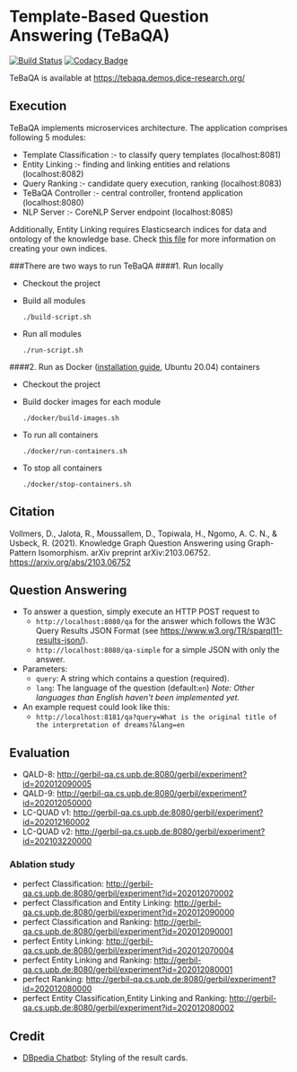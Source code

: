 # Template-Based Question Answering (TeBaQA)
[![Build Status](https://travis-ci.org/dice-group/TeBaQA.svg?branch=master)](https://travis-ci.org/dice-group/TeBaQA)
[![Codacy Badge](https://api.codacy.com/project/badge/Grade/d0441bf0c82e47d6a3f2b23f11b223e6)](https://www.codacy.com/app/pnancke/TeBaQA?utm_source=github.com&amp;utm_medium=referral&amp;utm_content=pnancke/TeBaQA&amp;utm_campaign=Badge_Grade)

TeBaQA is available at https://tebaqa.demos.dice-research.org/
## Execution

TeBaQA implements microservices architecture. The application comprises following 5 modules:

- Template Classification :- to classify query templates (localhost:8081)
- Entity Linking :- finding and linking entities and relations (localhost:8082)
- Query Ranking :- candidate query execution, ranking (localhost:8083)
- TeBaQA Controller :- central controller, frontend application (localhost:8080)
- NLP Server :- CoreNLP Server endpoint (localhost:8085)

Additionally, Entity Linking requires Elasticsearch indices for data and ontology of the knowledge base.
Check [this file](https://github.com/dice-group/TeBaQA/blob/development-modular/tebaqa-commons/src/main/resources/indexing.properties) for more information on creating your own indices.


###There are two ways to run TeBaQA
####1. Run locally
- Checkout the project
- Build all modules
  
  `./build-script.sh`
- Run all modules
  
  `./run-script.sh`

####2. Run as Docker ([installation guide](https://www.digitalocean.com/community/tutorials/how-to-install-and-use-docker-on-ubuntu-20-04), Ubuntu 20.04) containers
- Checkout the project
- Build docker images for each module
  
  `./docker/build-images.sh`
- To run all containers

  `./docker/run-containers.sh`
- To stop all containers
  
  `./docker/stop-containers.sh`


## Citation

Vollmers, D., Jalota, R., Moussallem, D., Topiwala, H., Ngomo, A. C. N., & Usbeck, R. (2021). Knowledge Graph Question Answering using Graph-Pattern Isomorphism. arXiv preprint arXiv:2103.06752. https://arxiv.org/abs/2103.06752

## Question Answering
- To answer a question, simply execute an HTTP POST request to
  - ```http://localhost:8080/qa``` for the answer which follows the W3C Query Results JSON Format (see https://www.w3.org/TR/sparql11-results-json/).
  - ```http://localhost:8080/qa-simple``` for a simple JSON with only the answer.
- Parameters:
  - `query`: A string which contains a question (required).
  - `lang`: The language of the question (default:`en`) *Note: Other languages than English haven't been implemented yet.*
- An example request could look like this: 
  - `http://localhost:8181/qa?query=What is the original title of the interpretation of dreams?&lang=en`

## Evaluation
- QALD-8: http://gerbil-qa.cs.upb.de:8080/gerbil/experiment?id=202012090005
- QALD-9: http://gerbil-qa.cs.upb.de:8080/gerbil/experiment?id=202012050000
- LC-QUAD v1: http://gerbil-qa.cs.upb.de:8080/gerbil/experiment?id=202012160002
- LC-QUAD v2: http://gerbil-qa.cs.upb.de:8080/gerbil/experiment?id=202103220000
### Ablation study
- perfect Classification: http://gerbil-qa.cs.upb.de:8080/gerbil/experiment?id=202012070002
- perfect Classification and Entity Linking: http://gerbil-qa.cs.upb.de:8080/gerbil/experiment?id=202012090000
- perfect Classification and Ranking: http://gerbil-qa.cs.upb.de:8080/gerbil/experiment?id=202012090001
- perfect Entity Linking: http://gerbil-qa.cs.upb.de:8080/gerbil/experiment?id=202012070004
- perfect Entity Linking and Ranking: http://gerbil-qa.cs.upb.de:8080/gerbil/experiment?id=202012080001
- perfect Ranking: http://gerbil-qa.cs.upb.de:8080/gerbil/experiment?id=202012080000
- perfect Entity Classification,Entity Linking and Ranking: http://gerbil-qa.cs.upb.de:8080/gerbil/experiment?id=202012080002

## Credit
- [DBpedia Chatbot](https://github.com/dbpedia/chatbot): Styling of the result cards.
